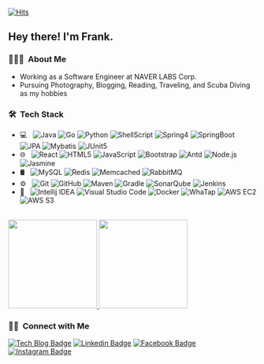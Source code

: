 
<div align=left>

[![Hits](https://hits.seeyoufarm.com/api/count/incr/badge.svg?url=https%3A%2F%2Fgithub.com%2Fkenshin579%2Fkenshin579)](https://hits.seeyoufarm.com)
 
</div>

<h2> Hey there! I'm Frank.</h2>

<h3> 👨🏻‍💻 &nbsp;About Me </h3>

- Working as a Software Engineer at NAVER LABS Corp.  
- Pursuing Photography, Blogging, Reading, Traveling, and Scuba Diving as my hobbies

<h3> 🛠 &nbsp;Tech Stack</h3>

- 💻 &nbsp;
  ![Java](https://img.shields.io/badge/-Java-333333?style=flat&logo=java&logoColor=007396)
  ![Go](https://img.shields.io/badge/-Go-333333?style=flat&logo=go)
  ![Python](https://img.shields.io/badge/-Python-333333?style=flat&logo=python)
  ![ShellScript](https://img.shields.io/badge/-Shell%20Script-333333?style=flat&logo=shell)
  ![Spring4](https://img.shields.io/badge/-Spring-333333?style=flat&logo=spring&logoColor=007396)
  ![SpringBoot](https://img.shields.io/badge/-Spring%20Boot-333333?style=flat&logo=spring)
  ![JPA](https://img.shields.io/badge/-JPA-333333?style=flat&logo=jpa)
  ![Mybatis](https://img.shields.io/badge/-Mybatis-333333?style=flat&logo=mybatis)
  ![JUnit5](https://img.shields.io/badge/-JUnit5-333333?style=flat&logo=junit)
- 🌐 &nbsp;
  ![React](https://img.shields.io/badge/-React-333333?style=flat&logo=react)
  ![HTML5](https://img.shields.io/badge/-HTML5-333333?style=flat&logo=html5)
  ![JavaScript](https://img.shields.io/badge/-JavaScript-333333?style=flat&logo=javascript)
  ![Bootstrap](https://img.shields.io/badge/-Bootstrap-333333?style=flat&logo=bootstrap&logoColor=563D7C)
  ![Antd](https://img.shields.io/badge/-Antd-333333?style=flat&logo=antd)
  ![Node.js](https://img.shields.io/badge/-Node.js-333333?style=flat&logo=node.js)
  ![Jasmine](https://img.shields.io/badge/-Jasmine.js-333333?style=flat&logo=jasmine)
- 🛢 &nbsp;
  ![MySQL](https://img.shields.io/badge/-MySQL-333333?style=flat&logo=mysql)
  ![Redis](https://img.shields.io/badge/-Redis-333333?style=flat&logo=redis)
  ![Memcached](https://img.shields.io/badge/-Memcached-333333?style=flat&logo=memcached)
  ![RabbitMQ](https://img.shields.io/badge/-RabbitMQ-333333?style=flat&logo=rabbitmq)
- ⚙️ &nbsp;
  ![Git](https://img.shields.io/badge/-Git-333333?style=flat&logo=git)
  ![GitHub](https://img.shields.io/badge/-GitHub-333333?style=flat&logo=github)
  ![Maven](https://img.shields.io/badge/-Maven-333333?style=flat&logo=maven)
  ![Gradle](https://img.shields.io/badge/-Gradle-333333?style=flat&logo=gradle)
  ![SonarQube](https://img.shields.io/badge/-SonarQube-333333?style=flat&logo=sonarqube)
  ![Jenkins](https://img.shields.io/badge/-Jenkins-333333?style=flat&logo=jenkins)
- 🔧 &nbsp;
  ![Intellij IDEA](https://img.shields.io/badge/-Intellij%20IDEA-333333?style=flat&logo=intellij-idea)
  ![Visual Studio Code](https://img.shields.io/badge/-Visual%20Studio%20Code-333333?style=flat&logo=visual-studio-code&logoColor=007ACC)
  ![Docker](https://img.shields.io/badge/-Docker-333333?style=flat&logo=docker)
  ![WhaTap](https://img.shields.io/badge/-WhaTap-333333?style=flat&logo=whatap)
  ![AWS EC2](https://img.shields.io/badge/-AWS%20EC2-333333?style=flat&logo=aws-ec2)
  ![AWS S3](https://img.shields.io/badge/-AWS%20S3-333333?style=flat&logo=aws-s3)
  

<br/>

<a href="https://github.com/kenshin579">
  <img height="180em" src="https://github-readme-stats.vercel.app/api?username=kenshin579&theme=buefy&show_icons=true" />
  <img height="180em" src="https://github-readme-stats.vercel.app/api/top-langs/?username=kenshin579&langs_count=8&theme=buefy&layout=compact" />
</a>


<h3> 🤝🏻 &nbsp;Connect with Me </h3>
<div align=left>

[![Tech Blog Badge](http://img.shields.io/badge/-Tech%20blog-black?style=flat-square&logo=github&link=https://blog.advenoh.pe.kr/)](https://blog.advenoh.pe.kr/) 
[![Linkedin Badge](https://img.shields.io/badge/-LinkedIn-blue?style=flat-square&logo=Linkedin&logoColor=white&link=https://www.linkedin.com/in/frank-oh-abb80b10/)](https://www.linkedin.com/in/frank-oh-abb80b10/) 
[![Facebook Badge](https://img.shields.io/badge/-Facebook-1877f2?style=flat-square&logo=facebook&logoColor=white&link=https://www.facebook.com/frank.oh.39/)](https://www.facebook.com/frank.oh.39/) 
[![Instagram Badge](https://img.shields.io/badge/-Instagram-dd2a7b?style=flat-square&logo=instagram&logoColor=white&link=https://www.instagram.com/kenshin579/)](https://www.instagram.com/kenshin579/) 

</div>
